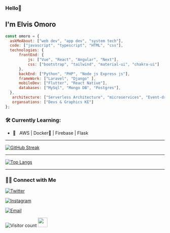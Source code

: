 ### Hello👋 <h2> I'm Elvis Omoro </h2>

  ```javascript
const omoro = {
    askMeAbout: ["web dev", "app dev", "system tech"],
    code: ["javascript", "typescript", "HTML", "css"],
    technologies: {
        frontEnd: {
            js: ["Vue", "React", "Angular", "Next"],
            css: ["bootstrap", "tailwind", "material-ui", "chakra-ui"]
        },
        backEnd: ["Python", "PHP", "Node js Express js"],
        frameWork: ["Laravel", "Django" ],
        mobileDev: ["Flutter", "React Native"],
        databases: ["MySql", "Mongo DB", "Postgres"],
    },
     architecture: ["Serverless Architecture", "microservices", "Event-driven", "Single page applications"],
     organsations: ["Devs & Graphics KE"]
};
```

<h3>🛠 Currently Learning:</h3>

- 🔧 &nbsp; AWS | Docker🐳 | Firebase | Flask 

<hr>

[![GitHub Streak](http://github-readme-streak-stats.herokuapp.com?user=iamomoro&count_private=true&theme=github-dark-blue&date_format=M%20j%5B%2C%20Y%5D)](https://git.io/streak-stats)

<hr>

[![Top Langs](https://github-readme-stats.vercel.app/api/top-langs/?username=iamomoro&countprivate=true&layout=compact&langs_count=10&hide=html)](https://github.com/iamomoro/github-readme-stats)

<hr>

<!-- <a href="https://github.com/iamomoro/github-readme-stats"><img alt="Omoro Top Languages" src="https://github-readme-stats.vercel.app/api/top-langs/?username=iamomoro&hide=html&langs_count=10&count_private=true&theme=github_dark_blue" /></a>
 
<hr>
 -->


<h3> 🤝🏻 Connect with Me </h3>
<p align="center">

<a href="https://twitter.com/bake_baller"><img alt="Twitter" src="https://img.shields.io/twitter/follow/bake_baller?style=social"></a>

<a href="https://www.instagram.com/iamomoroit/"><img alt="Instagram" src="https://img.shields.io/badge/Instagram-iamomoroit-black?style=flat-square&logo=instagram"></a>

<a href="mailto:iamomoroit@gmail.com"><img alt="Email" src="https://img.shields.io/badge/Email-:iamomoroit@gmail.com.com-blue?style=flat-square&logo=gmail"></a>

![Visitor count](https://visitor-badge.laobi.icu/badge?page_id=iamomoro.iamomoro)   <img src="https://media.giphy.com/media/dxn6fRlTIShoeBr69N/giphy.gif" width="30">

</p>


